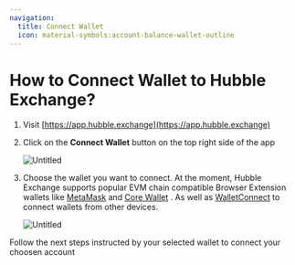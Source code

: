```yaml
---
navigation:
  title: Connect Wallet
  icon: material-symbols:account-balance-wallet-outline
---
```


# How to Connect Wallet to Hubble Exchange?

1. Visit [https://app.hubble.exchange](https://app.hubble.exchange)
2. Click on the **Connect Wallet** button on the top right side of the app
    
    ![Untitled](/content/faq/connect-wallet-1.png)
    
3. Choose the wallet you want to connect. At the moment, Hubble Exchange supports popular EVM chain compatible Browser Extension wallets like [MetaMask](https://metamask.io/faqs/) and [Core Wallet](https://www.core.app/) . As well as [WalletConnect](https://walletconnect.com/) to connect wallets from other devices.
    
    ![Untitled](/content/faq/connect-wallet-2.png)
    

Follow the next steps instructed by your selected wallet to connect your choosen account
